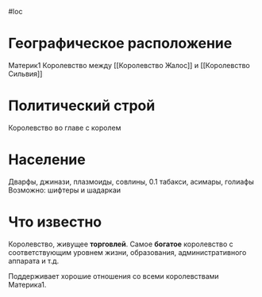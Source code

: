#loc
# Географическое расположение
Материк1
Королевство между [[Королевство Жалос]] и [[Королевство Сильвия]]
# Политический строй
Королевство во главе с королем
# Население
Дварфы, джинази, плазмоиды, совлины, 0.1 табакси, асимары, голиафы
Возможно: шифтеры и шадаркаи
# Что известно
Королевство, живущее **торговлей**. Самое **богатое** королевство с соответствующим уровнем жизни, образования, административного аппарата и т.д.

Поддерживает хорошие отношения со всеми королевствами Материка1.